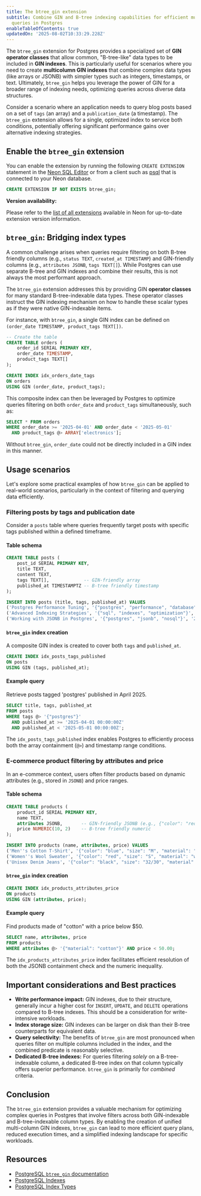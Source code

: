 ```yaml
---
title: The btree_gin extension
subtitle: Combine GIN and B-tree indexing capabilities for efficient multi-column
  queries in Postgres
enableTableOfContents: true
updatedOn: '2025-08-02T10:33:29.228Z'
---
```


The `btree_gin` extension for Postgres provides a specialized set of **GIN operator classes** that allow common, "B-tree-like" data types to be included in **GIN indexes**. This is particularly useful for scenarios where you need to create **multicolumn GIN indexes** that combine complex data types (like arrays or JSONB) with simpler types such as integers, timestamps, or text. Ultimately, `btree_gin` helps you leverage the power of GIN for a broader range of indexing needs, optimizing queries across diverse data structures.

Consider a scenario where an application needs to query blog posts based on a set of `tags` (an array) and a `publication_date` (a timestamp). The `btree_gin` extension allows for a single, optimized index to service both conditions, potentially offering significant performance gains over alternative indexing strategies.

<CTA />

## Enable the `btree_gin` extension

You can enable the extension by running the following `CREATE EXTENSION` statement in the [Neon SQL Editor](/docs/get-started/query-with-neon-sql-editor) or from a client such as [psql](/docs/connect/query-with-psql-editor) that is connected to your Neon database.

```sql
CREATE EXTENSION IF NOT EXISTS btree_gin;
```

**Version availability:**

Please refer to the [list of all extensions](/docs/extensions/pg-extensions) available in Neon for up-to-date extension version information.

## `btree_gin`: Bridging index types

A common challenge arises when queries require filtering on both B-tree friendly columns (e.g., `status TEXT`, `created_at TIMESTAMP`) and GIN-friendly columns (e.g., `attributes JSONB`, `tags TEXT[]`). While Postgres can use separate B-tree and GIN indexes and combine their results, this is not always the most performant approach.

The `btree_gin` extension addresses this by providing GIN **operator classes** for many standard B-tree-indexable data types. These operator classes instruct the GIN indexing mechanism on how to handle these scalar types as if they were native GIN-indexable items.

For instance, with `btree_gin`, a single GIN index can be defined on `(order_date TIMESTAMP, product_tags TEXT[])`.

```sql
-- Create the table
CREATE TABLE orders (
    order_id SERIAL PRIMARY KEY,
    order_date TIMESTAMP,
    product_tags TEXT[]
);

CREATE INDEX idx_orders_date_tags
ON orders
USING GIN (order_date, product_tags);
```

This composite index can then be leveraged by Postgres to optimize queries filtering on both `order_date` and `product_tags` simultaneously, such as:

```sql
SELECT * FROM orders
WHERE order_date >= '2025-04-01' AND order_date < '2025-05-01'
  AND product_tags @> ARRAY['electronics'];
```

Without `btree_gin`, `order_date` could not be directly included in a GIN index in this manner.

## Usage scenarios

Let's explore some practical examples of how `btree_gin` can be applied to real-world scenarios, particularly in the context of filtering and querying data efficiently.

### Filtering posts by tags and publication date

Consider a `posts` table where queries frequently target posts with specific tags published within a defined timeframe.

#### Table schema

```sql
CREATE TABLE posts (
    post_id SERIAL PRIMARY KEY,
    title TEXT,
    content TEXT,
    tags TEXT[],             -- GIN-friendly array
    published_at TIMESTAMPTZ -- B-tree friendly timestamp
);

INSERT INTO posts (title, tags, published_at) VALUES
('Postgres Performance Tuning', '{"postgres", "performance", "database"}', '2025-03-15 10:30:00Z'),
('Advanced Indexing Strategies', '{"sql", "indexes", "optimization"}', '2025-04-02 14:00:00Z'),
('Working with JSONB in Postgres', '{"postgres", "jsonb", "nosql"}', '2025-04-20 09:15:00Z');
```

#### `btree_gin` index creation

A composite GIN index is created to cover both `tags` and `published_at`.

```sql
CREATE INDEX idx_posts_tags_published
ON posts
USING GIN (tags, published_at);
```

#### Example query

Retrieve posts tagged 'postgres' published in April 2025.

```sql
SELECT title, tags, published_at
FROM posts
WHERE tags @> '{"postgres"}'
  AND published_at >= '2025-04-01 00:00:00Z'
  AND published_at < '2025-05-01 00:00:00Z';
```

The `idx_posts_tags_published` index enables Postgres to efficiently process both the array containment (`@>`) and timestamp range conditions.

### E-commerce product filtering by attributes and price

In an e-commerce context, users often filter products based on dynamic attributes (e.g., stored in `JSONB`) and price ranges.

#### Table schema

```sql
CREATE TABLE products (
    product_id SERIAL PRIMARY KEY,
    name TEXT,
    attributes JSONB,       -- GIN-friendly JSONB (e.g., {"color": "red", "material": "cotton"})
    price NUMERIC(10, 2)    -- B-tree friendly numeric
);

INSERT INTO products (name, attributes, price) VALUES
('Men''s Cotton T-Shirt', '{"color": "blue", "size": "M", "material": "cotton"}', 29.99),
('Women''s Wool Sweater', '{"color": "red", "size": "S", "material": "wool"}', 89.50),
('Unisex Denim Jeans', '{"color": "black", "size": "32/30", "material": "denim"}', 59.95);
```

#### `btree_gin` index creation

```sql
CREATE INDEX idx_products_attributes_price
ON products
USING GIN (attributes, price);
```

#### Example query

Find products made of "cotton" with a price below $50.

```sql
SELECT name, attributes, price
FROM products
WHERE attributes @> '{"material": "cotton"}' AND price < 50.00;
```

The `idx_products_attributes_price` index facilitates efficient resolution of both the JSONB containment check and the numeric inequality.

## Important considerations and Best practices

- **Write performance impact:** GIN indexes, due to their structure, generally incur a higher cost for `INSERT`, `UPDATE`, and `DELETE` operations compared to B-tree indexes. This should be a consideration for write-intensive workloads.
- **Index storage size:** GIN indexes can be larger on disk than their B-tree counterparts for equivalent data.
- **Query selectivity:** The benefits of `btree_gin` are most pronounced when queries filter on multiple columns included in the index, and the combined predicate is reasonably selective.
- **Dedicated B-tree indexes:** For queries filtering _solely_ on a B-tree-indexable column, a dedicated B-tree index on that column typically offers superior performance. `btree_gin` is primarily for _combined_ criteria.

## Conclusion

The `btree_gin` extension provides a valuable mechanism for optimizing complex queries in Postgres that involve filters across both GIN-indexable and B-tree-indexable column types. By enabling the creation of unified multi-column GIN indexes, `btree_gin` can lead to more efficient query plans, reduced execution times, and a simplified indexing landscape for specific workloads.

## Resources

- [PostgreSQL `btree_gin` documentation](https://www.Postgres.org/docs/current/btree-gin.html)
- [PostgreSQL Indexes](/postgresql/postgresql-indexes)
- [PostgreSQL Index Types](/postgresql/postgresql-indexes/postgresql-index-types)

<NeedHelp/>
